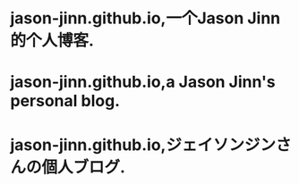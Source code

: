 # jason-jinn.github.io,一个Jason Jinn的个人博客.
# jason-jinn.github.io,a Jason Jinn's personal blog.
# jason-jinn.github.io,ジェイソンジンさんの個人ブログ.